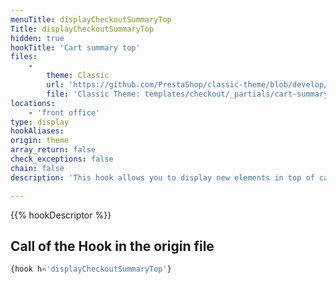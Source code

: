 ```yaml
---
menuTitle: displayCheckoutSummaryTop
Title: displayCheckoutSummaryTop
hidden: true
hookTitle: 'Cart summary top'
files:
    -
        theme: Classic
        url: 'https://github.com/PrestaShop/classic-theme/blob/develop/templates/checkout/_partials/cart-summary-top.tpl'
        file: 'Classic Theme: templates/checkout/_partials/cart-summary-top.tpl'
locations:
    - 'front office'
type: display
hookAliases: 
origin: theme
array_return: false
check_exceptions: false
chain: false
description: 'This hook allows you to display new elements in top of cart summary'

---
```


{{% hookDescriptor %}}

## Call of the Hook in the origin file

```php
{hook h='displayCheckoutSummaryTop'}
```
